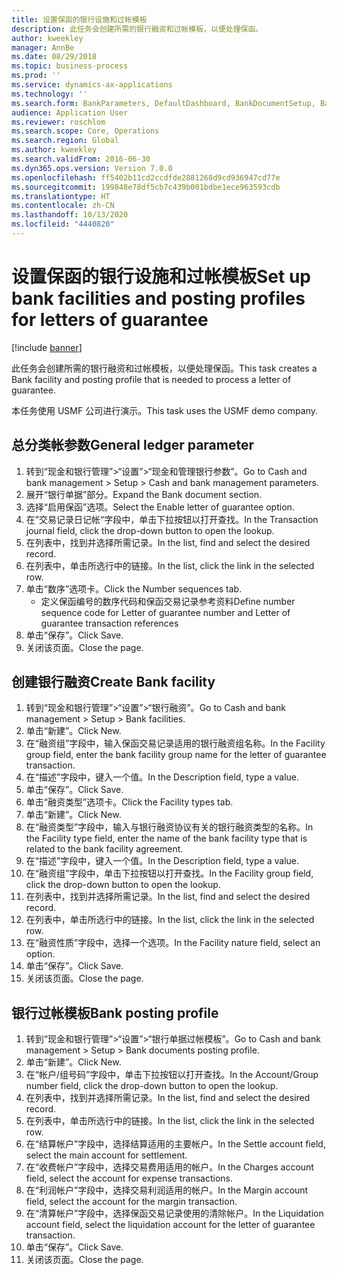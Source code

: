 ```yaml
---
title: 设置保函的银行设施和过帐模板
description: 此任务会创建所需的银行融资和过帐模板，以便处理保函。
author: kweekley
manager: AnnBe
ms.date: 08/29/2018
ms.topic: business-process
ms.prod: ''
ms.service: dynamics-ax-applications
ms.technology: ''
ms.search.form: BankParameters, DefaultDashboard, BankDocumentSetup, BankDocumentPosting
audience: Application User
ms.reviewer: roschlom
ms.search.scope: Core, Operations
ms.search.region: Global
ms.author: kweekley
ms.search.validFrom: 2016-06-30
ms.dyn365.ops.version: Version 7.0.0
ms.openlocfilehash: ff5402b11cd2ccdfde2881268d9cd936947cd77e
ms.sourcegitcommit: 199848e78df5cb7c439b001bdbe1ece963593cdb
ms.translationtype: HT
ms.contentlocale: zh-CN
ms.lasthandoff: 10/13/2020
ms.locfileid: "4440820"
---
```

# <a name="set-up-bank-facilities-and-posting-profiles-for-letters-of-guarantee"></a><span data-ttu-id="8b9e7-103">设置保函的银行设施和过帐模板</span><span class="sxs-lookup"><span data-stu-id="8b9e7-103">Set up bank facilities and posting profiles for letters of guarantee</span></span>

[!include [banner](../../includes/banner.md)]

<span data-ttu-id="8b9e7-104">此任务会创建所需的银行融资和过帐模板，以便处理保函。</span><span class="sxs-lookup"><span data-stu-id="8b9e7-104">This task creates a Bank facility and posting profile that is needed to process a letter of guarantee.</span></span>



<span data-ttu-id="8b9e7-105">本任务使用 USMF 公司进行演示。</span><span class="sxs-lookup"><span data-stu-id="8b9e7-105">This task uses the USMF demo company.</span></span> 




## <a name="general-ledger-parameter"></a><span data-ttu-id="8b9e7-106">总分类帐参数</span><span class="sxs-lookup"><span data-stu-id="8b9e7-106">General ledger parameter</span></span>
1. <span data-ttu-id="8b9e7-107">转到“现金和银行管理”>“设置”>“现金和管理银行参数”。</span><span class="sxs-lookup"><span data-stu-id="8b9e7-107">Go to Cash and bank management > Setup > Cash and bank management parameters.</span></span>
2. <span data-ttu-id="8b9e7-108">展开“银行单据”部分。</span><span class="sxs-lookup"><span data-stu-id="8b9e7-108">Expand the Bank document section.</span></span>
3. <span data-ttu-id="8b9e7-109">选择“启用保函”选项。</span><span class="sxs-lookup"><span data-stu-id="8b9e7-109">Select the Enable letter of guarantee option.</span></span>
4. <span data-ttu-id="8b9e7-110">在”交易记录日记帐“字段中，单击下拉按钮以打开查找。</span><span class="sxs-lookup"><span data-stu-id="8b9e7-110">In the Transaction journal field, click the drop-down button to open the lookup.</span></span>
5. <span data-ttu-id="8b9e7-111">在列表中，找到并选择所需记录。</span><span class="sxs-lookup"><span data-stu-id="8b9e7-111">In the list, find and select the desired record.</span></span>
6. <span data-ttu-id="8b9e7-112">在列表中，单击所选行中的链接。</span><span class="sxs-lookup"><span data-stu-id="8b9e7-112">In the list, click the link in the selected row.</span></span>
7. <span data-ttu-id="8b9e7-113">单击“数序”选项卡。</span><span class="sxs-lookup"><span data-stu-id="8b9e7-113">Click the Number sequences tab.</span></span>
    * <span data-ttu-id="8b9e7-114">定义保函编号的数序代码和保函交易记录参考资料</span><span class="sxs-lookup"><span data-stu-id="8b9e7-114">Define number sequence code for Letter of guarantee number and Letter of guarantee transaction references</span></span>  
8. <span data-ttu-id="8b9e7-115">单击“保存”。</span><span class="sxs-lookup"><span data-stu-id="8b9e7-115">Click Save.</span></span>
9. <span data-ttu-id="8b9e7-116">关闭该页面。</span><span class="sxs-lookup"><span data-stu-id="8b9e7-116">Close the page.</span></span>

## <a name="create-bank-facility"></a><span data-ttu-id="8b9e7-117">创建银行融资</span><span class="sxs-lookup"><span data-stu-id="8b9e7-117">Create Bank facility</span></span>
1. <span data-ttu-id="8b9e7-118">转到“现金和银行管理”>“设置”>“银行融资”。</span><span class="sxs-lookup"><span data-stu-id="8b9e7-118">Go to Cash and bank management > Setup > Bank facilities.</span></span>
2. <span data-ttu-id="8b9e7-119">单击“新建”。</span><span class="sxs-lookup"><span data-stu-id="8b9e7-119">Click New.</span></span>
3. <span data-ttu-id="8b9e7-120">在“融资组”字段中，输入保函交易记录适用的银行融资组名称。</span><span class="sxs-lookup"><span data-stu-id="8b9e7-120">In the Facility group field, enter the bank facility group name for the letter of guarantee transaction.</span></span>
4. <span data-ttu-id="8b9e7-121">在“描述”字段中，键入一个值。</span><span class="sxs-lookup"><span data-stu-id="8b9e7-121">In the Description field, type a value.</span></span>
5. <span data-ttu-id="8b9e7-122">单击“保存”。</span><span class="sxs-lookup"><span data-stu-id="8b9e7-122">Click Save.</span></span>
6. <span data-ttu-id="8b9e7-123">单击“融资类型”选项卡。</span><span class="sxs-lookup"><span data-stu-id="8b9e7-123">Click the Facility types tab.</span></span>
7. <span data-ttu-id="8b9e7-124">单击“新建”。</span><span class="sxs-lookup"><span data-stu-id="8b9e7-124">Click New.</span></span>
8. <span data-ttu-id="8b9e7-125">在“融资类型”字段中，输入与银行融资协议有关的银行融资类型的名称。</span><span class="sxs-lookup"><span data-stu-id="8b9e7-125">In the Facility type field, enter the name of the bank facility type that is related to the bank facility agreement.</span></span>
9. <span data-ttu-id="8b9e7-126">在“描述”字段中，键入一个值。</span><span class="sxs-lookup"><span data-stu-id="8b9e7-126">In the Description field, type a value.</span></span>
10. <span data-ttu-id="8b9e7-127">在“融资组”字段中，单击下拉按钮以打开查找。</span><span class="sxs-lookup"><span data-stu-id="8b9e7-127">In the Facility group field, click the drop-down button to open the lookup.</span></span>
11. <span data-ttu-id="8b9e7-128">在列表中，找到并选择所需记录。</span><span class="sxs-lookup"><span data-stu-id="8b9e7-128">In the list, find and select the desired record.</span></span>
12. <span data-ttu-id="8b9e7-129">在列表中，单击所选行中的链接。</span><span class="sxs-lookup"><span data-stu-id="8b9e7-129">In the list, click the link in the selected row.</span></span>
13. <span data-ttu-id="8b9e7-130">在“融资性质”字段中，选择一个选项。</span><span class="sxs-lookup"><span data-stu-id="8b9e7-130">In the Facility nature field, select an option.</span></span>
14. <span data-ttu-id="8b9e7-131">单击“保存”。</span><span class="sxs-lookup"><span data-stu-id="8b9e7-131">Click Save.</span></span>
15. <span data-ttu-id="8b9e7-132">关闭该页面。</span><span class="sxs-lookup"><span data-stu-id="8b9e7-132">Close the page.</span></span>

## <a name="bank-posting-profile"></a><span data-ttu-id="8b9e7-133">银行过帐模板</span><span class="sxs-lookup"><span data-stu-id="8b9e7-133">Bank posting profile</span></span>
1. <span data-ttu-id="8b9e7-134">转到“现金和银行管理”>“设置”>“银行单据过帐模板”。</span><span class="sxs-lookup"><span data-stu-id="8b9e7-134">Go to Cash and bank management > Setup > Bank documents posting profile.</span></span>
2. <span data-ttu-id="8b9e7-135">单击“新建”。</span><span class="sxs-lookup"><span data-stu-id="8b9e7-135">Click New.</span></span>
3. <span data-ttu-id="8b9e7-136">在“帐户/组号码”字段中，单击下拉按钮以打开查找。</span><span class="sxs-lookup"><span data-stu-id="8b9e7-136">In the Account/Group number field, click the drop-down button to open the lookup.</span></span>
4. <span data-ttu-id="8b9e7-137">在列表中，找到并选择所需记录。</span><span class="sxs-lookup"><span data-stu-id="8b9e7-137">In the list, find and select the desired record.</span></span>
5. <span data-ttu-id="8b9e7-138">在列表中，单击所选行中的链接。</span><span class="sxs-lookup"><span data-stu-id="8b9e7-138">In the list, click the link in the selected row.</span></span>
6. <span data-ttu-id="8b9e7-139">在“结算帐户”字段中，选择结算适用的主要帐户。</span><span class="sxs-lookup"><span data-stu-id="8b9e7-139">In the Settle account field, select the main account for settlement.</span></span>
7. <span data-ttu-id="8b9e7-140">在“收费帐户”字段中，选择交易费用适用的帐户。</span><span class="sxs-lookup"><span data-stu-id="8b9e7-140">In the Charges account field, select the account for expense transactions.</span></span>
8. <span data-ttu-id="8b9e7-141">在“利润帐户”字段中，选择交易利润适用的帐户。</span><span class="sxs-lookup"><span data-stu-id="8b9e7-141">In the Margin account field, select the account for the margin transaction.</span></span>
9. <span data-ttu-id="8b9e7-142">在“清算帐户”字段中，选择保函交易记录使用的清除帐户。</span><span class="sxs-lookup"><span data-stu-id="8b9e7-142">In the Liquidation account field, select the liquidation account for the letter of guarantee transaction.</span></span> 
10. <span data-ttu-id="8b9e7-143">单击“保存”。</span><span class="sxs-lookup"><span data-stu-id="8b9e7-143">Click Save.</span></span>
11. <span data-ttu-id="8b9e7-144">关闭该页面。</span><span class="sxs-lookup"><span data-stu-id="8b9e7-144">Close the page.</span></span>

